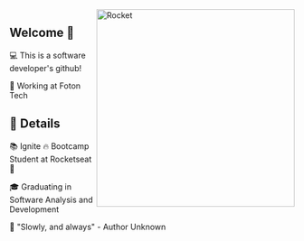 <img src="https://static.wixstatic.com/media/2fa9a4_1e0f2e71e28b4b75afdc6bda582b45ba~mv2.png/v1/fill/w_560,h_472,al_c,q_85,usm_0.66_1.00_0.01/rocket.webp" min-width="200px" max-width="350px" width="350px" align="right" alt="Rocket">

## Welcome 💜
<p>
  💻 This is a software developer's github!
</p>
<p>
  🐲 Working at Foton Tech
</p>


## 🚀 Details

<p align="left">
  <p>
  📚 Ignite 🔥 Bootcamp Student at Rocketseat 🚀
  </p>
  <p>
  🎓 Graduating in Software Analysis and Development
  </p> 
  <p>
  🎯 "Slowly, and always" - Author Unknown
  </p>
</p>
